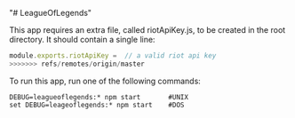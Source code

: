 "# LeagueOfLegends" 

This app requires an extra file, called riotApiKey.js, to be created in the root directory.  It should contain a single line:

```javascript
module.exports.riotApiKey =  // a valid riot api key
>>>>>>> refs/remotes/origin/master
```


To run this app, run one of the following commands:

```shell
DEBUG=leagueoflegends:* npm start       #UNIX
set DEBUG=leageoflegends:* npm start    #DOS
```
